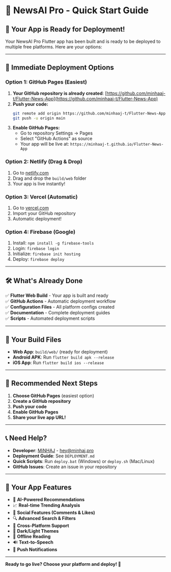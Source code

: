 # 🚀 **NewsAI Pro - Quick Start Guide**

## 🎉 **Your App is Ready for Deployment!**

Your NewsAI Pro Flutter app has been built and is ready to be deployed to multiple free platforms. Here are your options:

---

## 📱 **Immediate Deployment Options**

### **Option 1: GitHub Pages (Easiest)**
1. **Your GitHub repository is already created**: [https://github.com/minhaaj-t/Flutter-News-App](https://github.com/minhaaj-t/Flutter-News-App)
2. **Push your code:**
   ```bash
   git remote add origin https://github.com/minhaaj-t/Flutter-News-App.git
   git push -u origin main
   ```
3. **Enable GitHub Pages:**
   - Go to repository Settings → Pages
   - Select "GitHub Actions" as source
   - Your app will be live at: `https://minhaaj-t.github.io/Flutter-News-App`

### **Option 2: Netlify (Drag & Drop)**
1. Go to [netlify.com](https://netlify.com)
2. Drag and drop the `build/web` folder
3. Your app is live instantly!

### **Option 3: Vercel (Automatic)**
1. Go to [vercel.com](https://vercel.com)
2. Import your GitHub repository
3. Automatic deployment!

### **Option 4: Firebase (Google)**
1. Install: `npm install -g firebase-tools`
2. Login: `firebase login`
3. Initialize: `firebase init hosting`
4. Deploy: `firebase deploy`

---

## 🛠 **What's Already Done**

✅ **Flutter Web Build** - Your app is built and ready  
✅ **GitHub Actions** - Automatic deployment workflow  
✅ **Configuration Files** - All platform configs created  
✅ **Documentation** - Complete deployment guides  
✅ **Scripts** - Automated deployment scripts  

---

## 📁 **Your Build Files**

- **Web App**: `build/web/` (ready for deployment)
- **Android APK**: Run `flutter build apk --release`
- **iOS App**: Run `flutter build ios --release`

---

## 🎯 **Recommended Next Steps**

1. **Choose GitHub Pages** (easiest option)
2. **Create a GitHub repository**
3. **Push your code**
4. **Enable GitHub Pages**
5. **Share your live app URL!**

---

## 📞 **Need Help?**

- **Developer**: [MiNHAJ](https://www.minhaj.pro) - [hey@minhaj.pro](mailto:hey@minhaj.pro)
- **Deployment Guide**: See `DEPLOYMENT.md`
- **Quick Scripts**: Run `deploy.bat` (Windows) or `deploy.sh` (Mac/Linux)
- **GitHub Issues**: Create an issue in your repository

---

## 🌟 **Your App Features**

- 🤖 **AI-Powered Recommendations**
- 📈 **Real-time Trending Analysis**
- 💬 **Social Features (Comments & Likes)**
- 🔍 **Advanced Search & Filters**
- 📱 **Cross-Platform Support**
- 🌙 **Dark/Light Themes**
- 📖 **Offline Reading**
- 🔊 **Text-to-Speech**
- 🔔 **Push Notifications**

---

**Ready to go live? Choose your platform and deploy! 🚀** 
